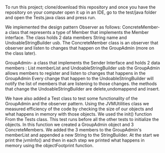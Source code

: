 To run this project;
clone/download this repository and once you have the repository on your computer open it up in an IDE,
go to the test/java folder and open the Tests.java class and press run.

We implemented the design pattern Observer as follows:
ConcreteMember-a class that represents a type of Member that implements the Member interface.
The class holds 2 data members String name and UndoableStringBuilder usb.
The ConcreteMember class is an observer that observer and listen to changes that happen on the GroupAdmin (more on the class later).

GroupAdmin- a class that implements the Sender Interface and holds 2 data members : List<member> memberList and UndoableStringBuilder usb
the GroupAdmin allows members to register and listen to changes that happens in the GroupAdmin
Every change that happen to the UndoableStringBuilder will notify the list of members that are listening to those changes.
the methods that change the UndoableStringBuilder are delete,undomappend and insert.

We have also added a Test class to test some functionality of the GroupAdmin and the observer pattern.
Using the JVMUtilities class we measured efficiency of the code by checking the size of our objects and what happens in memory with those objects.
We used the init() function From the Tests class.
This test runs before all the other tests to initialize the objects.
In this function we created a GroupAdmin object and 3 ConcreteMembers.
We added the 3 members to the GroupAdmin's memberList and appended a new String to the StringBuilder.
At the start we print the jvmInfo() and then in each step we printed what happens in memory using the objectFootprint function.

